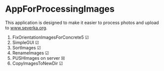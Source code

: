 # AppForProcessingImages
This application is designed to make it easier to process photos and upload to www.severka.org.
1. FixOrientationImagesForConcrete5     ☑
2. SimpleGUI                            ☑
3. SortImages                           ☑
4. RenameImages                         ☑
5. PUSHImages on server                 ☒
6. CopyImagesToNewDir                   ☑
